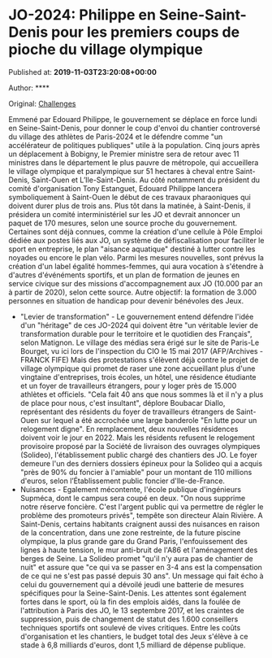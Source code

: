 
# JO-2024: Philippe en Seine-Saint-Denis pour les premiers coups de pioche du village olympique

Published at: **2019-11-03T23:20:08+00:00**

Author: ****

Original: [Challenges](https://www.challenges.fr/sport/jo-2024-philippe-en-seine-saint-denis-pour-les-premiers-coups-de-pioche-du-village-olympique_683007)

Emmené par Edouard Philippe, le gouvernement se déplace en force lundi en Seine-Saint-Denis, pour donner le coup d'envoi du chantier controversé du village des athlètes de Paris-2024 et le défendre comme "un accélérateur de politiques publiques" utile à la population.
Cinq jours après un déplacement à Bobigny, le Premier ministre sera de retour avec 11 ministres dans le département le plus pauvre de métropole, qui accueillera le village olympique et paralympique sur 51 hectares à cheval entre Saint-Denis, Saint-Ouen et L’Ile-Saint-Denis.
Au côté notamment du président du comité d'organisation Tony Estanguet, Edouard Philippe lancera symboliquement à Saint-Ouen le début de ces travaux pharaoniques qui doivent durer plus de trois ans.
Plus tôt dans la matinée, à Saint-Denis, il présidera un comité interministériel sur les JO et devrait annoncer un paquet de 170 mesures, selon une source proche du gouvernement.
Certaines sont déjà connues, comme la création d'une cellule à Pôle Emploi dédiée aux postes liés aux JO, un système de défiscalisation pour faciliter le sport en entreprise, le plan "aisance aquatique" destiné à lutter contre les noyades ou encore le plan vélo.
Parmi les mesures nouvelles, sont prévus la création d'un label égalité hommes-femmes, qui aura vocation à s'étendre à d'autres d'événéments sportifs, et un plan de formation de jeunes en service civique sur des missions d'accompagnement aux JO (10.000 par an à partir de 2020), selon cette source.
Autre objectif: la formation de 3.000 personnes en situation de handicap pour devenir bénévoles des Jeux.
- "Levier de transformation" -
Le gouvernement entend défendre l'idée d'un "héritage" de ces JO-2024 qui doivent être "un véritable levier de transformation durable pour le territoire et le quotidien des Français", selon Matignon.
Le village des médias sera érigé sur le site de Paris-Le Bourget, vu ici lors de l'inspection du CIO le 15 mai 2017 (AFP/Archives - FRANCK FIFE)
Mais des protestations s'élèvent déjà contre le projet de village olympique qui promet de raser une zone accueillant plus d'une vingtaine d'entreprises, trois écoles, un hôtel, une résidence étudiante et un foyer de travailleurs étrangers, pour y loger près de 15.000 athlètes et officiels.
"Cela fait 40 ans que nous sommes là et il n'y a plus de place pour nous, c'est insultant", déplore Boubacar Diallo, représentant des résidents du foyer de travailleurs étrangers de Saint-Ouen sur lequel a été accrochée une large banderole "En lutte pour un relogement digne".
En remplacement, deux nouvelles résidences doivent voir le jour en 2022. Mais les résidents refusent le relogement provisoire proposé par la Société de livraison des ouvrages olympiques (Solideo), l'établissement public chargé des chantiers des JO.
Le foyer demeure l'un des derniers dossiers épineux pour la Solideo qui a acquis "près de 90% du foncier à l'amiable" pour un montant de 110 millions d'euros, selon l’Établissement public foncier d'Ile-de-France.
- Nuisances -
Egalement mécontente, l'école publique d'ingénieurs Supméca, dont le campus sera coupé en deux. "On nous supprime notre réserve foncière. C'est l'argent public qui va permettre de régler le problème des promoteurs privés", tempête son directeur Alain Rivière.
A Saint-Denis, certains habitants craignent aussi des nuisances en raison de la concentration, dans une zone restreinte, de la future piscine olympique, la plus grande gare du Grand Paris, l'enfouissement des lignes à haute tension, le mur anti-bruit de l'A86 et l'aménagement des berges de Seine.
La Solideo promet "qu'il n'y aura pas de chantier de nuit" et assure que "ce qui va se passer en 3-4 ans est la compensation de ce qui ne s'est pas passé depuis 30 ans". Un message qui fait écho à celui du gouvernement qui a dévoilé jeudi une batterie de mesures spécifiques pour la Seine-Saint-Denis.
Les attentes sont également fortes dans le sport, où la fin des emplois aidés, dans la foulée de l'attribution à Paris des JO, le 13 septembre 2017, et les craintes de suppression, puis de changement de statut des 1.600 conseillers techniques sportifs ont soulevé de vives critiques.
Entre les coûts d'organisation et les chantiers, le budget total des Jeux s'élève à ce stade à 6,8 milliards d'euros, dont 1,5 milliard de dépense publique.

